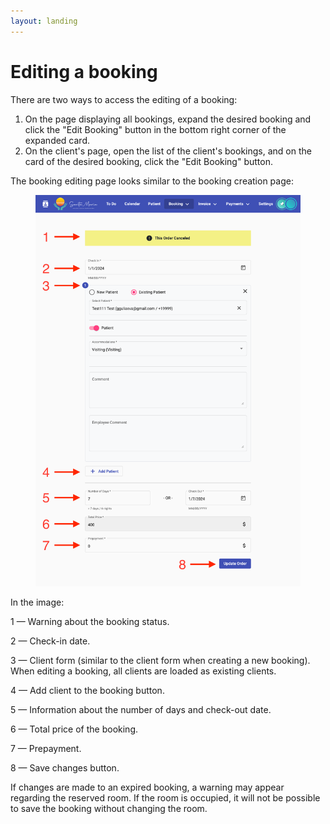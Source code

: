 ```yaml
---
layout: landing
---
```


# Editing a booking

There are two ways to access the editing of a booking:

1. On the page displaying all bookings, expand the desired booking and click the "Edit Booking" button in the bottom right corner of the expanded card.
2. On the client's page, open the list of the client's bookings, and on the card of the desired booking, click the "Edit Booking" button.

The booking editing page looks similar to the booking creation page:

<figure><img src="../../../.gitbook/assets/sybillehealth.com_dashboard_order_edit_645ba9f002450100126ae428.png" alt=""><figcaption></figcaption></figure>

In the image:

1 — Warning about the booking status.

2 — Check-in date.

3 — Client form (similar to the client form when creating a new booking). When editing a booking, all clients are loaded as existing clients.

4 — Add client to the booking button.

5 — Information about the number of days and check-out date.

6 — Total price of the booking.

7 — Prepayment.

8 — Save changes button.

If changes are made to an expired booking, a warning may appear regarding the reserved room. If the room is occupied, it will not be possible to save the booking without changing the room.
